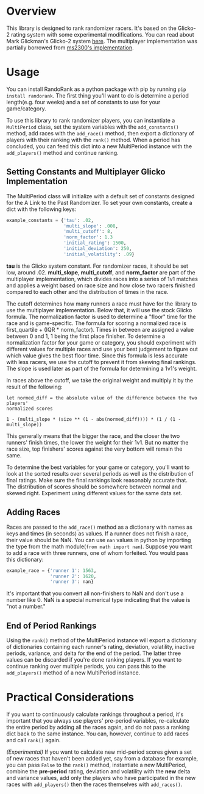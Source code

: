 # Overview

This library is designed to rank randomizer racers. It's based on the Glicko-2
rating system with some experimental modifications. You can read about Mark
Glickman's Glicko-2 system [here](http://www.glicko.net/glicko/glicko2.pdf).
The multiplayer implementation was partially borrowed from [ms2300's implementation](https://github.com/ms2300/multiplayer-glicko2).

# Usage

You can install RandoRank as a python package with pip by running
`pip install randorank`. The first thing you'll want to do is determine a
period length(e.g. four weeks) and a set of constants to use for your
game/category.

To use this library to rank randomizer players, you can instantiate a
`MultiPeriod` class, set the system variables with the `add_constants()`
method, add races with the `add_race()` method, then export a dictionary of
players with their ranking with the `rank()` method. When a period has
concluded, you can feed this dict into a new MultiPeriod instance with the
`add_players()` method and continue ranking.

## Setting Constants and Multiplayer Glicko Implementation

The MultiPeriod class will initialize with a default set of constants
designed for the A Link to the Past Randomizer. To set your own constants,
create a dict with the following keys:

```python
example_constants = {'tau': .02,
                     'multi_slope': .008,
                     'multi_cutoff': 8,
                     'norm_factor': 1.3
                     'initial_rating': 1500,
                     'initial_deviation': 250,
                     'initial_volatility': .09}
```
**tau** is the Glicko system constant. For randomizer races, it should be set
low, around .02. **multi\_slope**, **multi\_cutoff**, and **norm\_factor** are
part of the multiplayer implementation, which divides races into a series of
1v1 matches and applies a weight based on race size and how close two racers
finished compared to each other and the distribution of times in the race.

The cutoff determines how many runners a race must have for the library
to use the multiplayer implementation. Below that, it will use the stock
Glicko formula. The normalization factor is used to determine a "floor" time
for the race and is game-specific. The formula for scoring a normalized race
is first\_quartile + (IQR * norm\_factor). Times in between are assigned a
value between 0 and 1, 1 being the first place finisher. To determine a
normalization factor for your game or category, you should experiment with
different values for multiple races and use your best judgement to figure out
which value gives the best floor time. Since this formula is less accurate
with less racers, we use the cutoff to prevent it from skewing final rankings.
The slope is used later as part of the formula for determining a 1v1's weight.

In races above the cutoff, we take the original weight and multiply it by
the result of the following: 
```
let normed_diff = the absolute value of the difference between the two players'
normalized scores

1 - (multi_slope * (size ** (1 - abs(normed_diff)))) * (1 / (1 - multi_slope))
```

This generally means that the bigger the race, and the closer the two runners'
finish times, the lower the weight for their 1v1. But no matter the race size,
top finishers' scores against the very bottom will remain the same.

To determine the best variables for your game or category, you'll want to look
at the sorted results over several periods as well as the distribution of final
ratings. Make sure the final rankings look reasonably accurate that. The
distribution of scores should be somewhere between normal and skewed right.
Experiment using different values for the same data set.

## Adding Races

Races are passed to the `add_race()` method as a dictionary with names as keys
and times (in seconds) as values. If a runner does not finish a race, their
value should be NaN. You can use `nan` values in python by importing the type
from the math module(`from math import nan`). Suppose you want to add a race
with three runners, one of whom forfeited. You would pass this dictionary:

```python
example_race = {'runner 1': 1563,
                'runner 2': 1620,
                'runner 3': nan}
```
It's important that you convert all non-finishers to NaN and don't use a number
like 0. NaN is a special numerical type indicating that the value is "not a
number."

## End of Period Rankings

Using the `rank()` method of the MultiPeriod instance will export a dictionary
of dictionaries containing each runner's rating, deviation, volatility, inactive periods,
variance, and delta for the end of the period. The latter three values can be
discarded if you're done ranking players. If you want to continue ranking over
multiple periods, you can pass this to the `add_players()` method of a new
MultiPeriod instance.

# Practical Considerations

If you want to continuously calculate rankings throughout a period, it's
important that you always use players' pre-period variables, re-calculate the
entire period by adding all the races again, and do not pass a ranking dict
back to the same instance. You can, however, continue to add races and call
`rank()` again.

*(Experimental)* If you want to calculate new mid-period scores given a set
of new races that haven't been added yet, say from a database for example, 
you can pass `False` to the `rank()` method, instantiate a new MultiPeriod,
combine the **pre-period** rating, deviation and volatility with the **new**
delta and variance values, add only the players who have participated in the
new races with `add_players()` then the races themselves with `add_races()`.
